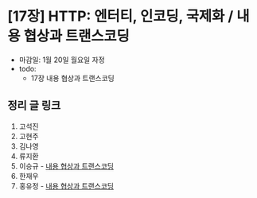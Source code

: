 # [17장] HTTP: 엔터티, 인코딩, 국제화 / 내용 협상과 트랜스코딩

- 마감일: 1월 20일 월요일 자정
- todo:
  - 17장 내용 협상과 트랜스코딩

## 정리 글 링크

1. 고석진
2. 고현주
3. 김나영
4. 류지환
5. 이승규 - [내용 협상과 트랜스코딩](https://ideveloper2.dev/blog/2020-01-19--%EB%82%B4%EC%9A%A9-%ED%98%91%EC%83%81%EA%B3%BC-%ED%8A%B8%EB%9E%9C%EC%8A%A4%EC%BD%94%EB%94%A9/)
6. 한재우
7. 홍유정 - [내용 협상과 트랜스코딩](https://youjung-hong.github.io/2020-01-19/HTTP완벽가이드-17-내용-협상과-트랜스코딩/)
